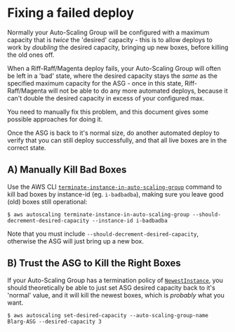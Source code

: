 # Fixing a failed deploy

Normally your Auto-Scaling Group will be configured with a maximum capacity that is _twice_ the 'desired'
capacity - this is to allow deploys to work by _doubling_ the desired capacity, bringing up new boxes,
before killing the old ones off.

When a Riff-Raff/Magenta deploy fails, your Auto-Scaling Group will often be left in a 'bad' state, where
the desired capacity stays the _same_ as the specified maximum capacity for the ASG - once in this
state, Riff-Raff/Magenta will not be able to do any more automated deploys, because it can't double
the desired capacity in excess of your configured max.

You need to manually fix this problem, and this document gives some possible approaches for doing it.

Once the ASG is back to it's normal size, do another automated deploy to verify that you can still
deploy successfully, and that all live boxes are in the correct state.


## A) Manually Kill Bad Boxes

Use the AWS CLI [`terminate-instance-in-auto-scaling-group`](http://docs.aws.amazon.com/cli/latest/reference/autoscaling/terminate-instance-in-auto-scaling-group.html)
command to kill bad boxes by instance-id (eg. `i-badbadba`), making sure you leave
good (old) boxes still operational:

```
$ aws autoscaling terminate-instance-in-auto-scaling-group --should-decrement-desired-capacity --instance-id i-badbadba
```

Note that you must include `--should-decrement-desired-capacity`, otherwise the ASG will just bring up a new box.

## B) Trust the ASG to Kill the Right Boxes

If your Auto-Scaling Group has a termination policy of [`NewestInstance`](http://docs.aws.amazon.com/AutoScaling/latest/DeveloperGuide/AutoScalingBehavior.InstanceTermination.html#custom-termination-policy
),
you should theoretically be able to just set ASG desired capacity back to it's 'normal' value, and it will kill
the newest boxes, which is _probably_ what you want.

```
$ aws autoscaling set-desired-capacity --auto-scaling-group-name Blarg-ASG --desired-capacity 3
```
